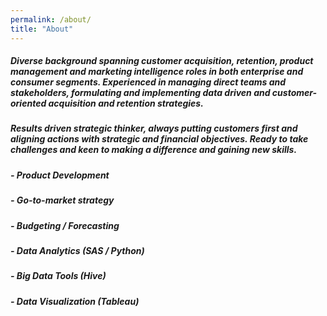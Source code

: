 ```yaml
---
permalink: /about/
title: "About"
---
```

##### Diverse background spanning customer acquisition, retention, product management and marketing intelligence roles in both enterprise and consumer segments. Experienced in managing direct teams and stakeholders, formulating and implementing data driven and customer-oriented acquisition and retention strategies.

##### Results driven strategic thinker, always putting customers first and aligning actions with strategic and financial objectives. Ready to take challenges and keen to making a difference and gaining new skills.

##### - Product Development
##### - Go-to-market strategy
##### - Budgeting / Forecasting
##### - Data Analytics (SAS / Python)
##### - Big Data Tools (Hive)
##### - Data Visualization (Tableau)
